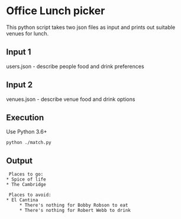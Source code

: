 # Office Lunch picker

This python script takes two json files as input and prints out suitable venues for lunch.

## Input 1

users.json - describe people food and drink preferences

## Input 2

venues.json - describe venue food and drink options

## Execution

Use Python 3.6+

```
python ./match.py
```

## Output

```
 Places to go:
* Spice of life
* The Cambridge

 Places to avoid:
* El Cantina
	 * There's nothing for Bobby Robson to eat
	 * There's nothing for Robert Webb to drink
```
